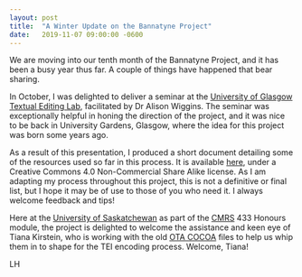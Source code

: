 ```yaml
---
layout: post
title:  "A Winter Update on the Bannatyne Project"
date:   2019-11-07 09:00:00 -0600
---
```


We are moving into our tenth month of the Bannatyne Project, and it has been a busy year thus far. A couple of things have happened that bear sharing.

In October, I was delighted to deliver a seminar at the  [University of Glasgow Textual Editing Lab](https://www.gla.ac.uk/researchinstitutes/artslab/labsandthemes/ourlabs/textualediting/ "University of Glasgow Textual Editing Lab"), facilitated by Dr Alison Wiggins. The seminar was exceptionally helpful in honing the direction of the project, and it was nice to be back in University Gardens, Glasgow, where the idea for this project was born some years ago.

As a result of this presentation, I produced a short document detailing some of the resources used so far in this process. It is available [here](_site/downloads/resourcestel2019.pdf), under a Creative Commons 4.0 Non-Commercial Share Alike license. As I am adapting my process throughout this project, this is not a definitive or final list, but I hope it may be of use to those of you who need it. I always welcome feedback and tips!

Here at the [University of Saskatchewan](https://www.usask.ca) as part of the [CMRS](https://artsandscience.usask.ca/cmrs/) 433 Honours module, the project is delighted to welcome the assistance and keen eye of Tiana Kirstein, who is working with the old [OTA COCOA](https://ota.bodleian.ox.ac.uk/repository/xmlui/handle/20.500.12024/0403) files to help us whip them in to shape for the TEI encoding process. Welcome, Tiana!

LH
